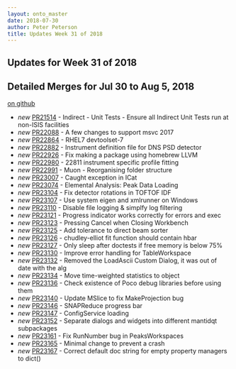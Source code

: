```yaml
---
layout: onto_master
date: 2018-07-30
author: Peter Peterson
title: Updates Week 31 of 2018
---
```

Updates for Week 31 of 2018
---------------------------

Detailed Merges for Jul 30 to Aug 5, 2018
-----------------------------------------
[on github](https://github.com/mantidproject/mantid/pulls?q=is%3Apr+merged%3A2018-07-31..2018-08-05)

* *new* [PR21514](https://github.com/mantidproject/mantid/pull/21514) - Indirect - Unit Tests - Ensure all Indirect Unit Tests run at non-ISIS facilities
* *new* [PR22088](https://github.com/mantidproject/mantid/pull/22088) - A few changes to support msvc 2017
* *new* [PR22864](https://github.com/mantidproject/mantid/pull/22864) - RHEL7 devtoolset-7
* *new* [PR22882](https://github.com/mantidproject/mantid/pull/22882) - Instrument definition file for DNS PSD detector
* *new* [PR22926](https://github.com/mantidproject/mantid/pull/22926) - Fix making a package using homebrew LLVM
* *new* [PR22980](https://github.com/mantidproject/mantid/pull/22980) - 22811 instrument specific profile fitting
* *new* [PR22991](https://github.com/mantidproject/mantid/pull/22991) - Muon - Reorganising folder structure
* *new* [PR23007](https://github.com/mantidproject/mantid/pull/23007) - Caught exception in ICat
* *new* [PR23074](https://github.com/mantidproject/mantid/pull/23074) - Elemental Analysis: Peak Data Loading
* *new* [PR23104](https://github.com/mantidproject/mantid/pull/23104) - Fix detector rotations in TOFTOF IDF
* *new* [PR23107](https://github.com/mantidproject/mantid/pull/23107) - Use system eigen and xmlrunner on Windows
* *new* [PR23110](https://github.com/mantidproject/mantid/pull/23110) - Disable file logging & simplfy log filtering
* *new* [PR23121](https://github.com/mantidproject/mantid/pull/23121) - Progress indicator works correctly for errors and exec
* *new* [PR23123](https://github.com/mantidproject/mantid/pull/23123) - Pressing Cancel when Closing Workbench
* *new* [PR23125](https://github.com/mantidproject/mantid/pull/23125) - Add tolerance to direct beam sorter
* *new* [PR23126](https://github.com/mantidproject/mantid/pull/23126) - chudley-elliot fit function should contain hbar
* *new* [PR23127](https://github.com/mantidproject/mantid/pull/23127) - Only sleep after doctests if free memory is below 75%
* *new* [PR23130](https://github.com/mantidproject/mantid/pull/23130) - Improve error handling for TableWorkspace
* *new* [PR23132](https://github.com/mantidproject/mantid/pull/23132) - Removed the LoadAscii Custom Dialog, it was out of date with the alg
* *new* [PR23134](https://github.com/mantidproject/mantid/pull/23134) - Move time-weighted statistics to object
* *new* [PR23136](https://github.com/mantidproject/mantid/pull/23136) - Check existence of Poco debug libraries before using them
* *new* [PR23140](https://github.com/mantidproject/mantid/pull/23140) - Update MSlice to fix MakeProjection bug
* *new* [PR23146](https://github.com/mantidproject/mantid/pull/23146) - SNAPReduce progress bar
* *new* [PR23147](https://github.com/mantidproject/mantid/pull/23147) - ConfigService loading
* *new* [PR23152](https://github.com/mantidproject/mantid/pull/23152) - Separate dialogs and widgets into different mantidqt subpackages
* *new* [PR23161](https://github.com/mantidproject/mantid/pull/23161) - Fix RunNumber bug in PeaksWorkspaces
* *new* [PR23165](https://github.com/mantidproject/mantid/pull/23165) - Minimal change to prevent a crash
* *new* [PR23167](https://github.com/mantidproject/mantid/pull/23167) - Correct default doc string for empty property managers to dict()
